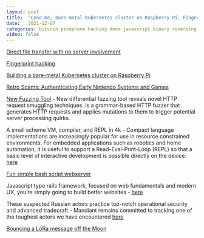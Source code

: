 ```yaml
---
layout: post
title:  "Cend.me, bare-metal Kubernetes cluster on Raspberry Pi, Fingerprint hacking, REPL, remix MVP, Lora from moon"
date:   2021-12-07
categories: bitcoin pinephone hacking doom javascript binary reversing
video: false
---
```


[Direct file transfer with no server involvement](http://cend.me/)

[Fingerprint hacking](https://blog.kraken.com/post/11905/your-fingerprint-can-be-hacked-for-5-heres-how/)

[Building a bare-metal Kubernetes cluster on Raspberry Pi](//anthonynsimon.com/blog/kubernetes-cluster-raspberry-pi/)

[Retro Scams: Authenticating Early Nintendo Systems and Games](//www.zdziarski.com/blog/?p=9830)

[New Fuzzing Tool](//portswigger.net/daily-swig/new-differential-fuzzing-tool-reveals-novel-http-request-smuggling-techniques) - New differential fuzzing tool reveals novel HTTP request smuggling techniques.   Is a grammar-based HTTP fuzzer that generates HTTP requests and applies mutations to them to trigger potential server processing quirks.

A small scheme VM, compiler, and REPL in 4k - Compact language implementations are increasingly popular for use in resource constrained environments. For embedded applications such as robotics and home automation, it is useful to support a Read-Eval-Print-Loop (REPL) so that a basic level of interactive development is possible directly on the device. [here](//dl.acm.org/doi/10.1145/3486606.3486783)

[Fun simple bash script webserver](//github.com/ianthehenry/httprintf)

Javascript type rails framework, focused on web fundamentals and modern UX, you’re simply going to build better websites - [here](//remix.run/)

These suspected Russian actors practice top-notch operational security and advanced tradecraft - Mandiant remains committed to tracking one of the toughest actors we have encountered [here](//www.mandiant.com/resources/russian-targeting-gov-business)

[Bouncing a LoRa message off the Moon](//electronics360.globalspec.com/article/17494/bouncing-a-lora-message-off-the-moon)